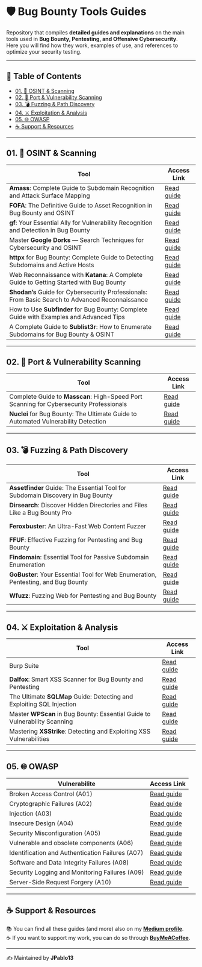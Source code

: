 # 🛡️ Bug Bounty Tools Guides

Repository that compiles **detailed guides and explanations** on the main tools used in **Bug Bounty, Pentesting, and Offensive Cybersecurity**.     
Here you will find how they work, examples of use, and references to optimize your security testing.

---

## 📑 Table of Contents
- [01. 🔎 OSINT & Scanning](#01--osint--scanning)
- [02. 🚀 Port & Vulnerability Scanning](#02--port--vulnerability-scanning)
- [03. 💣 Fuzzing & Path Discovery](#03--fuzzing--path-discovery)
- [04. ⚔️ Exploitation & Analysis](#04-%EF%B8%8F-exploitation--analysis)
- [05. 🌐 OWASP](#05--owasp)
- [☕ Support & Resources](#-support--resources)

---

## 01. 🔎 OSINT & Scanning
| Tool         |  Access Link                                                                                                                                       |
| ------------ | -------------------------------------------------------------------------------------------------------------------------------------------------- |
| **Amass**: Complete Guide to Subdomain Recognition and Attack Surface Mapping | [Read guide](https://medium.com/meetcyber/amass-complete-guide-to-subdomain-recognition-and-attack-surface-mapping-c1736db05f88)                   |
| **FOFA**: The Definitive Guide to Asset Recognition in Bug Bounty and OSINT | [Read guide](https://medium.com/meetcyber/fofa-the-definitive-guide-to-asset-recognition-in-bug-bounty-and-osint-dc0448055220)                     |
| **gf**: Your Essential Ally for Vulnerability Recognition and Detection in Bug Bounty | [Read guide](https://medium.com/meetcyber/gf-your-essential-ally-for-vulnerability-recognition-and-detection-in-bug-bounty-a12f04a110ff)           |
| Master **Google Dorks** — Search Techniques for Cybersecurity and OSINT | [Read guide](https://medium.com/meetcyber/master-google-dorks-search-techniques-for-cybersecurity-and-osint-7ced756d02ca)                          | 
| **httpx** for Bug Bounty: Complete Guide to Detecting Subdomains and Active Hosts | [Read guide](https://medium.com/meetcyber/httpx-for-bug-bounty-complete-guide-to-detecting-subdomains-and-active-hosts-22fa015dbedd) |
| Web Reconnaissance with **Katana**: A Complete Guide to Getting Started with Bug Bounty | [Read guide](https://medium.com/meetcyber/web-reconnaissance-with-katana-a-complete-guide-to-getting-started-with-bug-bounty-b9f2499e4c00)         |
| **Shodan’s** Guide for Cybersecurity Professionals: From Basic Search to Advanced Reconnaissance | [Read guide](https://medium.com/meetcyber/shodans-guide-for-cybersecurity-professionals-from-basic-search-to-advanced-reconnaissance-dbeeee21c638) |
| How to Use **Subfinder** for Bug Bounty: Complete Guide with Examples and Advanced Tips | [Read guide](https://medium.com/meetcyber/how-to-use-subfinder-for-bug-bounty-complete-guide-with-examples-and-advanced-tips-779596c456bc) |
| A Complete Guide to **Sublist3r**: How to Enumerate Subdomains for Bug Bounty & OSINT | [Read guide](https://medium.com/meetcyber/a-complete-guide-to-sublist3r-how-to-enumerate-subdomains-for-bug-bounty-osint-2127ffe0ffac)             |

---

## 02. 🚀 Port & Vulnerability Scanning
| Tool     | Access Link                                                                                                                                |
| -------- | ------------------------------------------------------------------------------------------------------------------------------------------ |
| Complete Guide to **Masscan**: High-Speed Port Scanning for Cybersecurity Professionals | [Read guide](https://medium.com/meetcyber/complete-guide-to-masscan-high-speed-port-scanning-for-cybersecurity-professionals-9bb4f61c6173) |
| **Nuclei** for Bug Bounty: The Ultimate Guide to Automated Vulnerability Detection | [Read guide](https://medium.com/meetcyber/nuclei-for-bug-bounty-the-ultimate-guide-to-automated-vulnerability-detection-acf0e28b7eac)      |

---

## 03. 💣 Fuzzing & Path Discovery
| Tool         | Access Link                                                                                                                                      |
| ------------ | ------------------------------------------------------------------------------------------------------------------------------------------------ | 
| **Assetfinder** Guide: The Essential Tool for Subdomain Discovery in Bug Bounty | [Read guide](https://medium.com/meetcyber/assetfinder-guide-the-essential-tool-for-subdomain-discovery-in-bug-bounty-a703363a4598) |
| **Dirsearch**: Discover Hidden Directories and Files Like a Bug Bounty Pro | [Read guide](https://medium.com/meetcyber/discover-how-attackers-abuse-clipboard-paste-handling-to-trigger-blind-xss-from-setup-to-65251336bb2e) |
| **Feroxbuster**: An Ultra-Fast Web Content Fuzzer  | [Read guide](https://medium.com/meetcyber/feroxbuster-an-ultra-fast-web-content-fuzzer-7a50d98dcf60) |
| **FFUF**: Effective Fuzzing for Pentesting and Bug Bounty | [Read guide](https://medium.com/meetcyber/ffuf-effective-fuzzing-for-pentesting-and-bug-bounty-5225c4d3c56b) |
| **Findomain**: Essential Tool for Passive Subdomain Enumeration | [Read guide](https://medium.com/meetcyber/findomain-essential-tool-for-passive-subdomain-enumeration-2c1e78e71214) |
| **GoBuster**: Your Essential Tool for Web Enumeration, Pentesting, and Bug Bounty | [Read guide](https://medium.com/meetcyber/gobuster-your-essential-tool-for-web-enumeration-pentesting-and-bug-bounty-143c3d134587) |
| **Wfuzz**: Fuzzing Web for Pentesting and Bug Bounty | [Read guide](https://medium.com/meetcyber/wfuzz-fuzzing-web-for-pentesting-and-bug-bounty-06eb43124603) |

---

## 04. ⚔️ Exploitation & Analysis
| Tool       | Access Link                                                                                                                   |
| ---------- | ----------------------------------------------------------------------------------------------------------------------------- | 
| Burp Suite | [Read guide](https://medium.com/@jpablo13/burp-suite-guide-to-ethical-hacking-b47cf56fe638)                                   |
| **Dalfox**: Smart XSS Scanner for Bug Bounty and Pentesting | [Read guide](https://medium.com/meetcyber/dalfox-smart-xss-scanner-for-bug-bounty-and-pentesting-c9a4a8708179) |
| The Ultimate **SQLMap** Guide: Detecting and Exploiting SQL Injection | [Read guide](https://medium.com/meetcyber/the-ultimate-sqlmap-guide-detecting-and-exploiting-sql-injection-0499a6091022) |
| Master **WPScan** in Bug Bounty: Essential Guide to Vulnerability Scanning | [Read guide](https://medium.com/meetcyber/master-wpscan-in-bug-bounty-essential-guide-to-vulnerability-scanning-6c68a4a19b3a) |
| Mastering **XSStrike**: Detecting and Exploiting XSS Vulnerabilities | [Read guide](https://medium.com/meetcyber/mastering-xsstrike-detecting-and-exploiting-xss-vulnerabilities-74dd1ec3e5a9) |

---

## 05. 🌐 OWASP
| Vulnerabilite  | Access Link |
| -------------- | ----------- |
| Broken Access Control (A01) | [Read guide](https://medium.com/meetcyber/complete-guide-to-broken-access-control-hacking-bug-bounty-and-prevention-in-web-applications-d549fcc140d6) |
| Cryptographic Failures (A02) | [Read guide](https://medium.com/meetcyber/cryptographic-failures-the-definitive-guide-to-hacking-bug-bounty-and-web-security-cd79728201cf) |
| Injection (A03) | [Read guide](https://medium.com/meetcyber/injection-complete-guide-to-hacking-bug-bounty-and-prevention-e47e978d219d) |
| Insecure Design (A04) | [Read guide](https://medium.com/meetcyber/insecure-design-owasp-a04-hacking-bug-bounty-and-prevention-guide-4d4851d73677) |
| Security Misconfiguration (A05) | [Read guide](https://medium.com/meetcyber/security-misconfiguration-owasp-a05-hacking-and-bug-bounty-guide-d45c3a4438ae) |
| Vulnerable and obsolete components (A06) | [Read guide](https://medium.com/meetcyber/vulnerable-and-obsolete-components-owasp-a06-hacking-and-bug-bounty-guide-0f8b3d1736c4) |
| Identification and Authentication Failures (A07) | [Read guide](https://medium.com/meetcyber/identification-and-authentication-failures-owasp-a07-for-hacking-bug-bounty-and-web-development-52a707be67af) |
| Software and Data Integrity Failures (A08) | [Read guide](https://medium.com/meetcyber/software-and-data-integrity-failures-owasp-a08-for-hacking-bug-bounty-and-web-development-54403ea14351) |
| Security Logging and Monitoring Failures (A09) | [Read guide](https://medium.com/meetcyber/security-logging-and-monitoring-failures-owasp-a09-complete-hacking-and-bug-bounty-guide-8533fa2d8c3d) |
| Server-Side Request Forgery (A10) | [Read guide](https://medium.com/meetcyber/server-side-request-forgery-ssrf-owasp-a10-a-complete-guide-to-hacking-and-bug-bounties-0b8f0825f83c) |

---

## ☕ Support & Resources

📚 You can find all these guides (and more) also on my **[Medium profile](https://medium.com/@jpablo13)**.  
☕ If you want to support my work, you can do so through **[BuyMeACoffee](https://www.buymeacoffee.com/yourusername)**.  

---

✍️ Maintained by **JPablo13**
